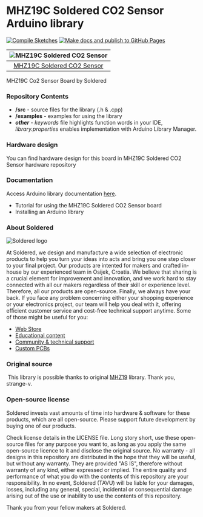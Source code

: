 # MHZ19C Soldered CO2 Sensor Arduino library

[![Compile Sketches](http://github-actions.40ants.com/e-radionicacom/Soldered-MHZ19C-CO2-Sensor-Library/matrix.svg?branch=dev&only=Compile%20Sketches)](https://github.com/e-radionicacom/Soldered-MHZ19C-CO2-Sensor-Library/actions/workflows/compile_test.yml)
[![Make docs and publish to GitHub Pages](https://github.com/e-radionicacom/Soldered-MHZ19C-CO2-Sensor-Library/actions/workflows/make_docs.yml/badge.svg?branch=dev)](https://github.com/e-radionicacom/Soldered-MHZ19C-CO2-Sensor-Library/actions/workflows/make_docs.yml)

| ![MHZ19C Soldered CO2 Sensor](https://upload.wikimedia.org/wikipedia/commons/8/8f/Example_image.svg) |
| :---------------------------------------------------------------------------------------------:      |
| [MHZ19C Soldered CO2 Sensor](https://www.solde.red/108994)                                          |

MHZ19C Co2 Sensor Board by Soldered

### Repository Contents
- **/src** - source files for the library (.h & .cpp)
- **/examples** - examples for using the library
- ***other*** - *keywords* file highlights function words in your IDE, *library.properties* enables implementation with Arduino Library Manager.

### Hardware design
You can find hardware design for this board in MHZ19C Soldered CO2 Sensor hardware repository

### Documentation

Access Arduino library documentation [here](https://e-radionicacom.github.io/Soldered-MHZ19C-CO2-Sensor-Library/).

- Tutorial for using the MHZ19C Soldered CO2 Sensor board
- Installing an Arduino library

### About Soldered
![Soldered logo](https://raw.githubusercontent.com/e-radionicacom/Soldered-MHZ19C-CO2-Sensor-Library/dev/extras/Logo%20horizontal-2.svg)

At Soldered, we design and manufacture a wide selection of electronic products to help you turn your ideas into acts and bring you one step closer to your final project. Our products are intented for makers and crafted in-house by our experienced team in Osijek, Croatia. We believe that sharing is a crucial element for improvement and innovation, and we work hard to stay connected with all our makers regardless of their skill or experience level. Therefore, all our products are open-source. Finally, we always have your back. If you face any problem concerning either your shopping experience or your electronics project, our team will help you deal with it, offering efficient customer service and cost-free technical support anytime. Some of those might be useful for you:

- [Web Store](https://www.soldered.com)
- [Educational content](https://learn.soldered.com)
- [Community & technical support](https://community.soldered.com)
- [Custom PCBs](https://pcb.soldered.com)


### Original source
​
This library is possible thanks to original [MHZ19](https://github.com/strange-v/MHZ19) library. Thank you, strange-v. 


### Open-source license
Soldered invests vast amounts of time into hardware & software for these products, which are all open-source. Please support future development by buying one of our products. 

Check license details in the LICENSE file. Long story short, use these open-source files for any purpose you want to, as long as you apply the same open-source licence to it and disclose the original source. No warranty - all designs in this repository are distributed in the hope that they will be useful, but without any warranty. They are provided "AS IS", therefore without warranty of any kind, either expressed or implied. The entire quality and performance of what you do with the contents of this repository are your responsibility. In no event, Soldered (TAVU) will be liable for your damages, losses, including any general, special, incidental or consequential damage arising out of the use or inability to use the contents of this repository. 

Thank you from your fellow makers at Soldered.

